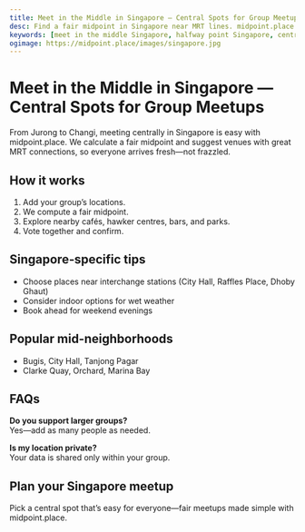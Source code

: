 ```yaml
---
title: Meet in the Middle in Singapore — Central Spots for Group Meetups
desc: Find a fair midpoint in Singapore near MRT lines. midpoint.place suggests cafés, hawker centres, bars, and parks around your group’s middle point.
keywords: [meet in the middle Singapore, halfway point Singapore, central meeting spot Singapore, group meetup Singapore]
ogimage: https://midpoint.place/images/singapore.jpg
---
```


# Meet in the Middle in Singapore — Central Spots for Group Meetups

From Jurong to Changi, meeting centrally in Singapore is easy with midpoint.place. We calculate a fair midpoint and suggest venues with great MRT connections, so everyone arrives fresh—not frazzled.

## How it works

1. Add your group’s locations.
2. We compute a fair midpoint.
3. Explore nearby cafés, hawker centres, bars, and parks.
4. Vote together and confirm.

## Singapore‑specific tips

- Choose places near interchange stations (City Hall, Raffles Place, Dhoby Ghaut)
- Consider indoor options for wet weather
- Book ahead for weekend evenings

## Popular mid‑neighborhoods

- Bugis, City Hall, Tanjong Pagar
- Clarke Quay, Orchard, Marina Bay

## FAQs

**Do you support larger groups?**  
Yes—add as many people as needed.

**Is my location private?**  
Your data is shared only within your group.

## Plan your Singapore meetup

Pick a central spot that’s easy for everyone—fair meetups made simple with midpoint.place.


